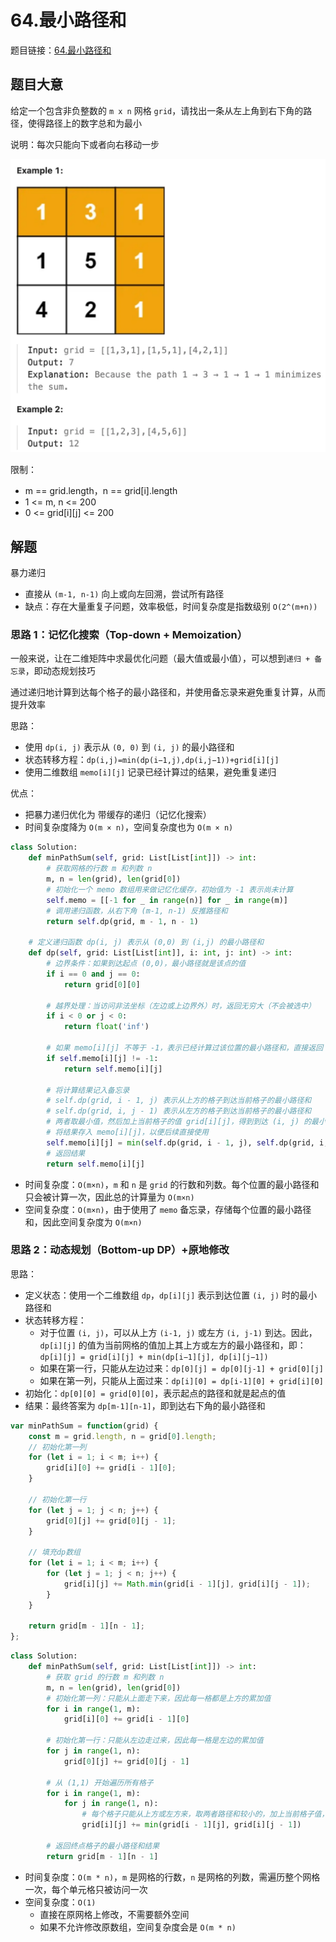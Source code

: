 # 64.最小路径和

题目链接：[64.最小路径和](https://leetcode.cn/problems/minimum-path-sum/)

## 题目大意

给定一个包含非负整数的 `m x n` 网格 `grid`，请找出一条从左上角到右下角的路径，使得路径上的数字总和为最小

说明：每次只能向下或者向右移动一步

![alt text](https://github.com/donnapersonal/picx-images-hosting/raw/master/image.8vn9akd84f.webp)

限制：
- m == grid.length，n == grid[i].length
- 1 <= m, n <= 200
- 0 <= grid[i][j] <= 200

## 解题

暴力递归
- 直接从 `(m-1, n-1)` 向上或向左回溯，尝试所有路径
- 缺点：存在大量重复子问题，效率极低，时间复杂度是指数级别 `O(2^(m+n))`

### 思路 1：记忆化搜索（Top-down + Memoization）

一般来说，让在二维矩阵中求最优化问题（最大值或最小值），可以想到`递归 + 备忘录`，即动态规划技巧

通过递归地计算到达每个格子的最小路径和，并使用备忘录来避免重复计算，从而提升效率

思路：
- 使用 `dp(i, j)` 表示从 `(0, 0)` 到 `(i, j)` 的最小路径和
- 状态转移方程：`dp(i,j)=min(dp(i−1,j),dp(i,j−1))+grid[i][j]`
- 使用二维数组 `memo[i][j]` 记录已经计算过的结果，避免重复递归

优点：
- 把暴力递归优化为 带缓存的递归（记忆化搜索）
- 时间复杂度降为 `O(m × n)`，空间复杂度也为 `O(m × n)`

```python
class Solution:
    def minPathSum(self, grid: List[List[int]]) -> int:
        # 获取网格的行数 m 和列数 n
        m, n = len(grid), len(grid[0])
        # 初始化一个 memo 数组用来做记忆化缓存，初始值为 -1 表示尚未计算
        self.memo = [[-1 for _ in range(n)] for _ in range(m)]
        # 调用递归函数，从右下角 (m-1, n-1) 反推路径和
        return self.dp(grid, m - 1, n - 1)
    
    # 定义递归函数 dp(i, j) 表示从 (0,0) 到 (i,j) 的最小路径和
    def dp(self, grid: List[List[int]], i: int, j: int) -> int:
        # 边界条件：如果到达起点 (0,0)，最小路径就是该点的值
        if i == 0 and j == 0:
            return grid[0][0]
        
        # 越界处理：当访问非法坐标（左边或上边界外）时，返回无穷大（不会被选中）
        if i < 0 or j < 0:
            return float('inf')
        
        # 如果 memo[i][j] 不等于 -1，表示已经计算过该位置的最小路径和，直接返回 memo[i][j]，避免重复计算
        if self.memo[i][j] != -1:
            return self.memo[i][j]
        
        # 将计算结果记入备忘录
        # self.dp(grid, i - 1, j) 表示从上方的格子到达当前格子的最小路径和
        # self.dp(grid, i, j - 1) 表示从左方的格子到达当前格子的最小路径和
        # 两者取最小值，然后加上当前格子的值 grid[i][j]，得到到达 (i, j) 的最小路径和
        # 将结果存入 memo[i][j]，以便后续直接使用
        self.memo[i][j] = min(self.dp(grid, i - 1, j), self.dp(grid, i, j - 1) ) + grid[i][j]
        # 返回结果
        return self.memo[i][j]  
```

- 时间复杂度：`O(m×n)`，`m` 和 `n` 是 `grid` 的行数和列数。每个位置的最小路径和只会被计算一次，因此总的计算量为 `O(m×n)`
- 空间复杂度：`O(m×n)`，由于使用了 `memo` 备忘录，存储每个位置的最小路径和，因此空间复杂度为 `O(m×n)`

### 思路 2：动态规划（Bottom-up DP）+原地修改

思路：
- 定义状态：使用一个二维数组 `dp`，`dp[i][j]` 表示到达位置 `(i, j)` 时的最小路径和
- 状态转移方程：
  - 对于位置 `(i, j)`，可以从上方 `(i-1, j)` 或左方 `(i, j-1)` 到达。因此，`dp[i][j]` 的值为当前网格的值加上其上方或左方的最小路径和，即：`dp[i][j] = grid[i][j] + min(dp[i−1][j], dp[i][j−1])`
  - 如果在第一行，只能从左边过来：`dp[0][j] = dp[0][j-1] + grid[0][j]`
  - 如果在第一列，只能从上面过来：`dp[i][0] = dp[i-1][0] + grid[i][0]`
- 初始化：`dp[0][0] = grid[0][0]`，表示起点的路径和就是起点的值
- 结果：最终答案为 `dp[m-1][n-1]`，即到达右下角的最小路径和

```js
var minPathSum = function(grid) {
    const m = grid.length, n = grid[0].length;
    // 初始化第一列
    for (let i = 1; i < m; i++) {
        grid[i][0] += grid[i - 1][0];
    }

    // 初始化第一行
    for (let j = 1; j < n; j++) {
        grid[0][j] += grid[0][j - 1];
    }

    // 填充dp数组
    for (let i = 1; i < m; i++) {
        for (let j = 1; j < n; j++) {
            grid[i][j] += Math.min(grid[i - 1][j], grid[i][j - 1]);
        }
    }

    return grid[m - 1][n - 1];
};
```
```python
class Solution:
    def minPathSum(self, grid: List[List[int]]) -> int:
        # 获取 grid 的行数 m 和列数 n
        m, n = len(grid), len(grid[0])
        # 初始化第一列：只能从上面走下来，因此每一格都是上方的累加值
        for i in range(1, m):
            grid[i][0] += grid[i - 1][0]
        
        # 初始化第一行：只能从左边走过来，因此每一格是左边的累加值
        for j in range(1, n):
            grid[0][j] += grid[0][j - 1]
        
        # 从 (1,1) 开始遍历所有格子
        for i in range(1, m):
            for j in range(1, n):
                # 每个格子只能从上方或左方来，取两者路径和较小的，加上当前格子值，得到当前位置的最小路径和
                grid[i][j] += min(grid[i - 1][j], grid[i][j - 1])
        
        # 返回终点格子的最小路径和结果
        return grid[m - 1][n - 1]
```

- 时间复杂度：`O(m * n)`，`m` 是网格的行数，`n` 是网格的列数，需遍历整个网格一次，每个单元格只被访问一次
- 空间复杂度：`O(1)`
  - 直接在原网格上修改，不需要额外空间
  - 如果不允许修改原数组，空间复杂度会是 `O(m * n)`